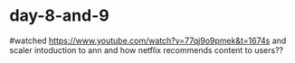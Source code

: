 # day-8-and-9

#watched https://www.youtube.com/watch?v=77qj9o9pmek&t=1674s and scaler intoduction to ann and how netflix recommends content to users??
